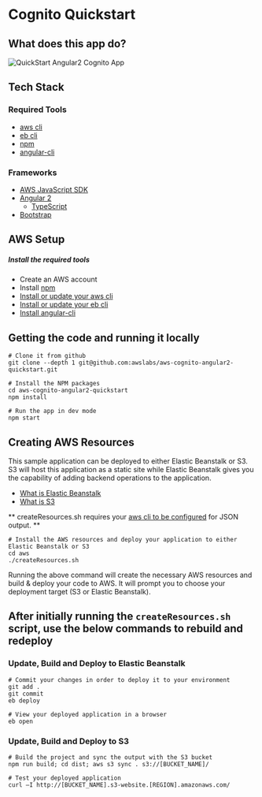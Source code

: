 Cognito Quickstart
===================================================

## What does this app do?
![QuickStart Angular2 Cognito App](/aws/meta/Cognito-Angular2-QuickStart.png?raw=true)

## Tech Stack
### Required Tools
* [aws cli](http://docs.aws.amazon.com/cli/latest/userguide/installing.html)
* [eb cli](http://docs.aws.amazon.com/elasticbeanstalk/latest/dg/eb-cli3-install.html)
* [npm](https://www.npmjs.com/)
* [angular-cli](https://github.com/angular/angular-cli)

### Frameworks
* [AWS JavaScript SDK](http://docs.aws.amazon.com/AWSJavaScriptSDK/guide/browser-intro.html)
* [Angular 2](https://angular.io/docs/ts/latest/quickstart.html)
    * [TypeScript](https://www.typescriptlang.org/docs/tutorial.html)
* [Bootstrap](http://getbootstrap.com/)

## AWS Setup
##### Install the required tools
* Create an AWS account
* Install [npm](https://www.npmjs.com/)
* [Install or update your aws cli](http://docs.aws.amazon.com/cli/latest/userguide/installing.html) 
* [Install or update your eb cli](http://docs.aws.amazon.com/elasticbeanstalk/latest/dg/eb-cli3-install.html) 
* [Install angular-cli](https://github.com/angular/angular-cli)


## Getting the code and running it locally
```
# Clone it from github
git clone --depth 1 git@github.com:awslabs/aws-cognito-angular2-quickstart.git
```
```
# Install the NPM packages
cd aws-cognito-angular2-quickstart
npm install
```
```
# Run the app in dev mode
npm start
```

## Creating AWS Resources
This sample application can be deployed to either Elastic Beanstalk or S3. S3 will host this application as a static site
while Elastic Beanstalk gives you the capability of adding backend operations to the application. 

* [What is Elastic Beanstalk](http://docs.aws.amazon.com/elasticbeanstalk/latest/dg/Welcome.html)
* [What is S3](http://docs.aws.amazon.com/AmazonS3/latest/dev/Welcome.html)

** createResources.sh requires your [aws cli to be configured](http://docs.aws.amazon.com/cli/latest/userguide/controlling-output.html) for JSON output.  **

```
# Install the AWS resources and deploy your application to either Elastic Beanstalk or S3
cd aws
./createResources.sh
```

Running the above command will create the necessary AWS resources and build & deploy your code to AWS. It will prompt you to choose your deployment target (S3 or Elastic Beanstalk). 

## After initially running the ```createResources.sh``` script, use the below commands to rebuild and redeploy

### Update, Build and Deploy to Elastic Beanstalk

```
# Commit your changes in order to deploy it to your environment
git add .
git commit
eb deploy
```
```
# View your deployed application in a browser
eb open
```

### Update, Build and Deploy to S3
```
# Build the project and sync the output with the S3 bucket
npm run build; cd dist; aws s3 sync . s3://[BUCKET_NAME]/
```
```
# Test your deployed application
curl –I http://[BUCKET_NAME].s3-website.[REGION].amazonaws.com/
```

